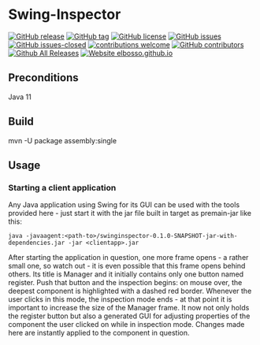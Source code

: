 # Swing-Inspector

<!---
[![start with why](https://img.shields.io/badge/start%20with-why%3F-brightgreen.svg?style=flat)](http://www.ted.com/talks/simon_sinek_how_great_leaders_inspire_action)
--->
[![GitHub release](https://img.shields.io/github/release/elbosso/swinginspector/all.svg?maxAge=1)](https://GitHub.com/elbosso/swinginspector/releases/)
[![GitHub tag](https://img.shields.io/github/tag/elbosso/swinginspector.svg)](https://GitHub.com/elbosso/swinginspector/tags/)
[![GitHub license](https://img.shields.io/github/license/elbosso/swinginspector.svg)](https://github.com/elbosso/swinginspector/blob/master/LICENSE)
[![GitHub issues](https://img.shields.io/github/issues/elbosso/swinginspector.svg)](https://GitHub.com/elbosso/swinginspector/issues/)
[![GitHub issues-closed](https://img.shields.io/github/issues-closed/elbosso/swinginspector.svg)](https://GitHub.com/elbosso/swinginspector/issues?q=is%3Aissue+is%3Aclosed)
[![contributions welcome](https://img.shields.io/badge/contributions-welcome-brightgreen.svg?style=flat)](https://github.com/elbosso/swinginspector/issues)
[![GitHub contributors](https://img.shields.io/github/contributors/elbosso/swinginspector.svg)](https://GitHub.com/elbosso/swinginspector/graphs/contributors/)
[![Github All Releases](https://img.shields.io/github/downloads/elbosso/swinginspector/total.svg)](https://github.com/elbosso/swinginspector)
[![Website elbosso.github.io](https://img.shields.io/website-up-down-green-red/https/elbosso.github.io.svg)](https://elbosso.github.io/)

## Preconditions

Java 11

## Build
mvn -U package assembly:single

## Usage

### Starting a client application

Any Java application using Swing for its GUI can be used with the tools provided here - just start it with the
jar file built in target as premain-jar like this:

```
java -javaagent:<path-to>/swinginspector-0.1.0-SNAPSHOT-jar-with-dependencies.jar -jar <clientapp>.jar
```

After starting the application in question, one more frame opens -  a rather small one, so watch out - it
is even possible that this frame opens behind others. Its title is Manager and it initially contains only one button
named register. Push that button and the inspection begins: on mouse over, the deepest component is highlighted with 
a dashed red border. Whenever the user clicks in this mode, the inspection mode ends - at that point it is important to
increase the size of the Manager frame. It now not only holds the register button but also a generated GUI for
adjusting properties of the component the user clicked on while in inspection mode. Changes made here are instantly
applied to the component in question.

